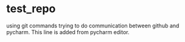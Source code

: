 # test_repo
using git commands trying to do communication between github and pycharm.
This line is added from pycharm editor.

